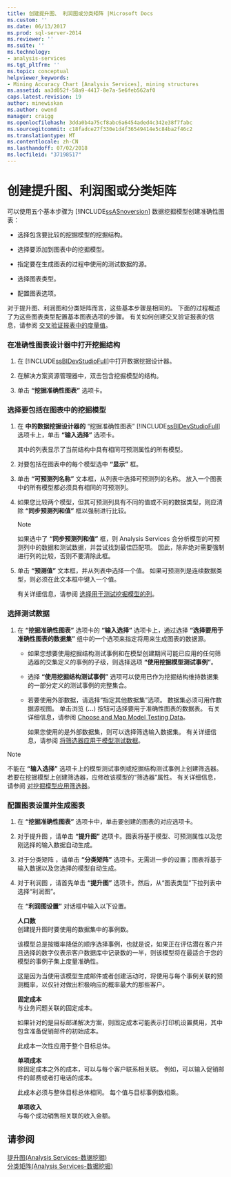 ```yaml
---
title: 创建提升图、 利润图或分类矩阵 |Microsoft Docs
ms.custom: ''
ms.date: 06/13/2017
ms.prod: sql-server-2014
ms.reviewer: ''
ms.suite: ''
ms.technology:
- analysis-services
ms.tgt_pltfrm: ''
ms.topic: conceptual
helpviewer_keywords:
- Mining Accuracy Chart [Analysis Services], mining structures
ms.assetid: aa3d052f-58a9-4417-8e7a-5e6feb562af0
caps.latest.revision: 19
author: minewiskan
ms.author: owend
manager: craigg
ms.openlocfilehash: 3dda0b4a75cf8abc6a6454aded4c342e38f7fabc
ms.sourcegitcommit: c18fadce27f330e1d4f36549414e5c84ba2f46c2
ms.translationtype: MT
ms.contentlocale: zh-CN
ms.lasthandoff: 07/02/2018
ms.locfileid: "37198517"
---
```

# <a name="create-a-lift-chart-profit-chart-or-classification-matrix"></a>创建提升图、利润图或分类矩阵
  可以使用五个基本步骤为 [!INCLUDE[ssASnoversion](../../includes/ssasnoversion-md.md)] 数据挖掘模型创建准确性图表：  
  
-   选择包含要比较的挖掘模型的挖掘结构。  
  
-   选择要添加到图表中的挖掘模型。  
  
-   指定要在生成图表的过程中使用的测试数据的源。  
  
-   选择图表类型。  
  
-   配置图表选项。  
  
 对于提升图、利润图和分类矩阵而言，这些基本步骤是相同的。 下面的过程概述了为这些图表类型配置基本图表选项的步骤。 有关如何创建交叉验证报表的信息，请参阅 [交叉验证报表中的度量值](measures-in-the-cross-validation-report.md)。  
  
### <a name="open-the-mining-structure-in-the-accuracy-chart-designer"></a>在准确性图表设计器中打开挖掘结构  
  
1.  在 [!INCLUDE[ssBIDevStudioFull](../../includes/ssbidevstudiofull-md.md)]中打开数据挖掘设计器。  
  
2.  在解决方案资源管理器中，双击包含挖掘模型的结构。  
  
3.  单击 **“挖掘准确性图表”** 选项卡。  
  
### <a name="select-mining-models-for-inclusion-in-the-chart"></a>选择要包括在图表中的挖掘模型  
  
1.  在 **中的数据挖掘设计器的** “挖掘准确性图表” [!INCLUDE[ssBIDevStudioFull](../../includes/ssbidevstudiofull-md.md)]选项卡上，单击 **“输入选择”** 选项卡。  
  
     其中的列表显示了当前结构中具有相同可预测属性的所有模型。  
  
2.  对要包括在图表中的每个模型选中 **“显示”** 框。  
  
3.  单击 **“可预测列名称”** 文本框，从列表中选择可预测列的名称。 放入一个图表中的所有模型都必须具有相同的可预测列。  
  
4.  如果您比较两个模型，但其可预测列具有不同的值或不同的数据类型，则应清除 **“同步预测列和值”** 框以强制进行比较。  
  
    > [!NOTE]  
    >  如果选中了 **“同步预测列和值”** 框，则 Analysis Services 会分析模型的可预测列中的数据和测试数据，并尝试找到最佳匹配项。 因此，除非绝对需要强制进行列的比较，否则不要清除此框。  
  
5.  单击 **“预测值”** 文本框，并从列表中选择一个值。 如果可预测列是连续数据类型，则必须在此文本框中键入一个值。  
  
     有关详细信息，请参阅 [选择用于测试挖掘模型的列](choose-the-column-to-use-for-testing-a-mining-model.md)。  
  
### <a name="select-testing-data"></a>选择测试数据  
  
1.  在 **“挖掘准确性图表”** 选项卡的 **“输入选择”** 选项卡上，通过选择 **“选择要用于准确性图表的数据集”** 组中的一个选项来指定将用来生成图表的数据源。  
  
    -   如果您想要使用挖掘结构测试事例和在模型创建期间可能已应用的任何筛选器的交集定义的事例的子级，则选择选项 **“使用挖掘模型测试事例”**。  
  
    -   选择 **“使用挖掘结构测试事例”** 选项可以使用已作为挖掘结构维持数据集的一部分定义的测试事例的完整集合。  
  
    -   若要使用外部数据，请选择“指定其他数据集”选项。   数据集必须可用作数据源视图。   单击浏览 (**…**) 按钮可选择要用于准确性图表的数据表。 有关详细信息，请参阅 [Choose and Map Model Testing Data](choose-and-map-model-testing-data.md)。  
  
         如果您使用的是外部数据集，则可以选择筛选输入数据集。 有关详细信息，请参阅 [将筛选器应用于模型测试数据](apply-filters-to-model-testing-data.md)。  
  
> [!NOTE]  
>  不能在 **“输入选择”** 选项卡上的模型测试事例或挖掘结构测试事例上创建筛选器。若要在挖掘模型上创建筛选器，应修改该模型的“筛选器”属性。 有关详细信息，请参阅 [对挖掘模型应用筛选器](apply-a-filter-to-a-mining-model.md)。  
  
### <a name="configure-chart-settings-and-generate-the-chart"></a>配置图表设置并生成图表  
  
1.  在 **“挖掘准确性图表”** 选项卡中，单击要创建的图表的对应选项卡。  
  
2.  对于提升图 ，请单击 **“提升图”** 选项卡。图表将基于模型、可预测属性以及您刚选择的输入数据自动生成。  
  
3.  对于分类矩阵 ，请单击 **“分类矩阵”** 选项卡。无需进一步的设置；图表将基于输入数据以及您选择的模型自动生成。  
  
4.  对于利润图 ，请首先单击 **“提升图”** 选项卡。然后，从“图表类型”下拉列表中选择“利润图”。  
  
     在 **“利润图设置”** 对话框中输入以下设置。  
  
     **人口数**  
     创建提升图时要使用的数据集中的事例数。  
  
     该模型总是按概率降低的顺序选择事例，也就是说，如果正在评估潜在客户并且选择的数字仅表示客户数据库中记录数的一半，则该模型将在最适合于您的模型的事例子集上度量准确性。  
  
     这是因为当使用该模型生成邮件或者创建活动时，将使用与每个事例关联的预测概率，以仅针对做出积极响应的概率最大的那些客户。  
  
     **固定成本**  
     与业务问题关联的固定成本。  
  
     如果针对的是目标邮递解决方案，则固定成本可能表示打印机设置费用，其中包含准备促销邮件的初始成本。  
  
     此成本一次性应用于整个目标总体。  
  
     **单项成本**  
     除固定成本之外的成本，可以与每个客户联系相关联。 例如，可以输入促销邮件的邮费或者打电话的成本。  
  
     此成本必须与整体目标总体相同。 每个值与目标事例数相乘。  
  
     **单项收入**  
     与每个成功销售相关联的收入金额。  
  
## <a name="see-also"></a>请参阅  
 [提升图&#40;Analysis Services-数据挖掘&#41;](lift-chart-analysis-services-data-mining.md)   
 [分类矩阵&#40;Analysis Services-数据挖掘&#41;](classification-matrix-analysis-services-data-mining.md)  
  
  
